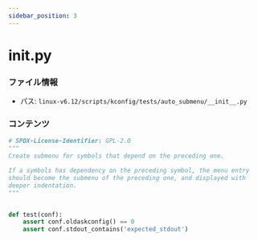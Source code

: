 ```yaml
---
sidebar_position: 3
---
```

# __init__.py

### ファイル情報

- パス: `linux-v6.12/scripts/kconfig/tests/auto_submenu/__init__.py`

### コンテンツ

```py
# SPDX-License-Identifier: GPL-2.0
"""
Create submenu for symbols that depend on the preceding one.

If a symbols has dependency on the preceding symbol, the menu entry
should become the submenu of the preceding one, and displayed with
deeper indentation.
"""


def test(conf):
    assert conf.oldaskconfig() == 0
    assert conf.stdout_contains('expected_stdout')

```
